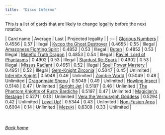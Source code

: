 ```yaml
---
title:  "Disco Inferno"
---
```


This is a list of cards that are likely to change legality before the next rotation.

| Card name | Average | Last | Projected legality |
| :-- |
[Glorious Numbers](https://db.ygoprodeck.com/card/?search=Glorious%20Numbers) | 0.4556 | 0.57 | Illegal |
[Kycoo the Ghost Destroyer](https://db.ygoprodeck.com/card/?search=Kycoo%20the%20Ghost%20Destroyer) | 0.4655 | 0.55 | Illegal |
[Amazoness Fighting Spirit](https://db.ygoprodeck.com/card/?search=Amazoness%20Fighting%20Spirit) | 0.4852 | 0.53 | Illegal |
[Buten](https://db.ygoprodeck.com/card/?search=Buten) | 0.4852 | 0.53 | Illegal |
[Malefic Truth Dragon](https://db.ygoprodeck.com/card/?search=Malefic%20Truth%20Dragon) | 0.4853 | 0.54 | Illegal |
[Raviel, Lord of Phantasms](https://db.ygoprodeck.com/card/?search=Raviel,%20Lord%20of%20Phantasms) | 0.4902 | 0.53 | Illegal |
[Stardust Re-Spark](https://db.ygoprodeck.com/card/?search=Stardust%20Re-Spark) | 0.4902 | 0.53 | Illegal |
[Missus Radiant](https://db.ygoprodeck.com/card/?search=Missus%20Radiant) | 0.4951 | 0.52 | Illegal |
[Spell Power Mastery](https://db.ygoprodeck.com/card/?search=Spell%20Power%20Mastery) | 0.4951 | 0.52 | Illegal |
[Gem-Knight Zirconia](https://db.ygoprodeck.com/card/?search=Gem-Knight%20Zirconia) | 0.5047 | 0.45 | Unlimited |
[Infernity Knight](https://db.ygoprodeck.com/card/?search=Infernity%20Knight) | 0.5048 | 0.46 | Unlimited |
[Zombie World](https://db.ygoprodeck.com/card/?search=Zombie%20World) | 0.5049 | 0.48 | Unlimited |
[Dragonmaid Sheou](https://db.ygoprodeck.com/card/?search=Dragonmaid%20Sheou) | 0.5049 | 0.49 | Unlimited |
[Howling Insect](https://db.ygoprodeck.com/card/?search=Howling%20Insect) | 0.5148 | 0.47 | Unlimited |
[Spright Jet](https://db.ygoprodeck.com/card/?search=Spright%20Jet) | 0.5197 | 0.46 | Unlimited |
[The Phantom Knights of Rusty Bardiche](https://db.ygoprodeck.com/card/?search=The%20Phantom%20Knights%20of%20Rusty%20Bardiche) | 0.5197 | 0.47 | Unlimited |
[Magician's Restage](https://db.ygoprodeck.com/card/?search=Magician's%20Restage) | 0.5271 | 0.13 | Unlimited |
[Vera the Vernusylph Goddess](https://db.ygoprodeck.com/card/?search=Vera%20the%20Vernusylph%20Goddess) | 0.5294 | 0.42 | Unlimited |
[Level Up!](https://db.ygoprodeck.com/card/?search=Level%20Up!) | 0.5344 | 0.43 | Unlimited |
[Non-Fusion Area](https://db.ygoprodeck.com/card/?search=Non-Fusion%20Area) | 0.6004 | 0.14 | Unlimited |
[Mezuki](https://db.ygoprodeck.com/card/?search=Mezuki) | 0.6308 | 0.33 | Unlimited |

<br>

###### [Back home](index)